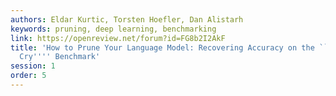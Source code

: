 ```yaml
---
authors: Eldar Kurtic, Torsten Hoefler, Dan Alistarh
keywords: pruning, deep learning, benchmarking
link: https://openreview.net/forum?id=FG8b2I2AkF
title: 'How to Prune Your Language Model: Recovering Accuracy on the ``Sparsity May
  Cry'''' Benchmark'
session: 1
order: 5
---
```

